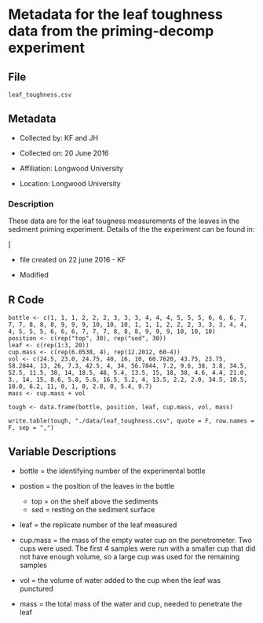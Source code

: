 # Metadata for the leaf toughness data from the priming-decomp experiment

## File

`leaf_toughness.csv`

## Metadata

* Collected by: KF and JH

* Collected on: 20 June 2016

* Affiliation: Longwood University

* Location: Longwood University

### Description

These data are for the leaf tougness measurements of the leaves in the sediment priming experiment. Details of the the experiment can be found in: 

[


* file created on 22 june 2016 - KF

* Modified

## R Code

    bottle <- c(1, 1, 1, 2, 2, 2, 3, 3, 3, 4, 4, 4, 5, 5, 5, 6, 6, 6, 7, 7, 7, 8, 8, 8, 9, 9, 9, 10, 10, 10, 1, 1, 1, 2, 2, 2, 3, 3, 3, 4, 4, 4, 5, 5, 5, 6, 6, 6, 7, 7, 7, 8, 8, 8, 9, 9, 9, 10, 10, 10)
    position <- c(rep("top", 30), rep("sed", 30))
    leaf <- c(rep(1:3, 20))
    cup.mass <- c(rep(6.0538, 4), rep(12.2012, 60-4))
    vol <- c(24.5, 23.0, 24.75, 40, 16, 10, 60.7620, 43.75, 23.75, 58.2844, 13, 26, 7.3, 42.5, 4, 34, 56.7844, 7.2, 9.6, 38, 3.8, 34.5, 52.5, 11.5, 38, 14, 18.5, 48, 5.4, 13.5, 15, 18, 38, 4.6, 4.4, 21.0, 3., 14, 15, 8.6, 5.8, 5.6, 16.5, 5.2, 4, 13.5, 2.2, 2.0, 34.5, 10.5, 10.0, 6.2, 11, 0, 1, 0, 2.8, 0, 5.4, 9.7)
    mass <- cup.mass + vol

    tough <- data.frame(bottle, position, leaf, cup.mass, vol, mass)

    write.table(tough, "./data/leaf_toughness.csv", quote = F, row.names = F, sep = ",")

## Variable Descriptions

* bottle = the identifying number of the experimental bottle

* postion = the position of the leaves in the bottle
  * top = on the shelf above the sediments
  * sed = resting on the sediment surface

* leaf = the replicate number of the leaf measured

* cup.mass = the mass of the empty water cup on the penetrometer. Two cups were used. The first 4 samples were run with a smaller cup that did not have enough volume, so a large cup was used for the remaining samples

* vol = the volume of water added to the cup when the leaf was punctured

* mass = the total mass of the water and cup, needed to penetrate the leaf


